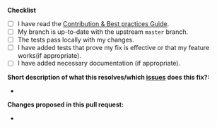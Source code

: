 **Checklist**

- [ ] I have read the [Contribution & Best practices Guide](https://github.com/openSUSE/osem/blob/master/CONTRIBUTING.md).
- [ ] My branch is up-to-date with the upstream `master` branch.
- [ ] The tests pass locally with my changes.
- [ ] I have added tests that prove my fix is effective or that my feature works(if appropriate).
- [ ] I have added necessary documentation (if appropriate).

**Short description of what this resolves/which [issues](https://github.com/openSUSE/osem/issues) does this fix?:**

<!-- List the issue number resolved with this change; if there is no open issue, describe the problem this request solves -->

-

**Changes proposed in this pull request:**

<!-- Summarize the changes, using declarative language. -->

-

